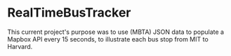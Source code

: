 # RealTimeBusTracker
This current project's purpose was to use (MBTA) JSON data to populate a Mapbox API every 15 seconds, to illustrate each bus stop from MIT to Harvard.
